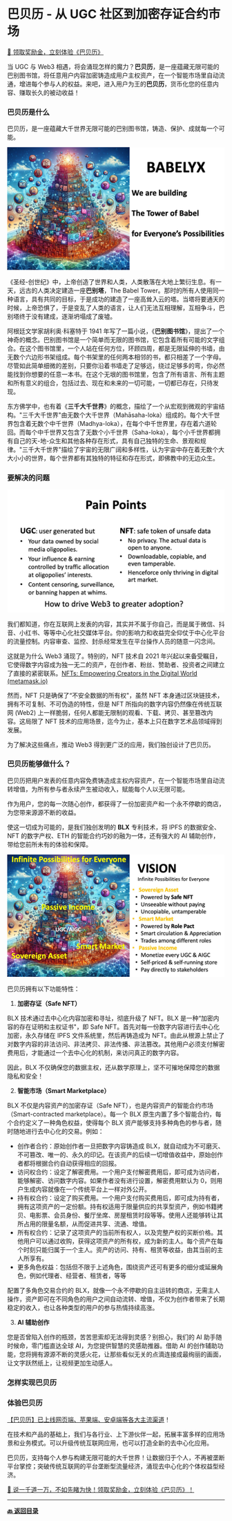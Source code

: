 # 巴贝历 - 从 UGC 社区到加密存证合约市场

[🎁 领取奖励金，立刻体验《巴贝历》](https://u.babely.cc)

当 UGC 与 Web3 相遇，将会涌现怎样的魔力？**巴贝历**，是一座蕴藏无限可能的巴别图书馆，将任意用户内容加密铸造成用户主权资产，在一个智能市场里自动流通，增进每个参与人的权益。来吧，进入用户为王的**巴贝历**，货币化您的任意内容、赚取长久的被动收益！

### 巴贝历是什么

巴贝历，是一座蕴藏大千世界无限可能的巴别图书馆，铸造、保护、成就每一个可能。

![Image](./images/pitchdeck/Slide1.jpeg)

《圣经-创世纪》中，上帝创造了世界和人类，人类散落在大地上繁衍生息。有一天，远古的人类决定建造一座**巴别塔**，The Babel Tower。那时的所有人使用同一种语言，具有共同的目标，于是成功的建造了一座高耸入云的塔。当塔将要通天的时候，上帝恐惧了，于是变乱了人类的语言，让人们无法互相理解，互相争斗，巴别塔终于没有建成，逐渐坍塌成了废墟。

阿根廷文学家胡利奥·科塞特于 1941 年写了一篇小说，《**巴别图书馆**》，提出了一个神奇的概念。巴别图书馆是一个简单而无限的图书馆，它包含着所有可能的文字组合。在这个图书馆里，一个人站在任何方位，环顾四周，都是无限延伸的书墙，由无数个六边形书架组成。每个书架里的任何两本相邻的书，都只相差了一个字母。尽管如此简单细微的差别，只要你沿着书墙走了足够远，绕过足够多的弯，你必然能找到你想要的任意一本书。在这个无垠的图书馆里，包含了所有语言、所有主题和所有意义的组合，包括过去、现在和未来的一切可能，一切都已存在，只待发现。

东方佛学中，也有着《**三千大千世界**》的概念，描绘了一个从宏观到微观的宇宙结构。"三千大千世界"由无数个大千世界（Mahāsaha-loka）组成的。每个大千世界包含着无数个中千世界（Madhya-loka），在每个中千世界里，存在着六道轮回。而每个中千世界又包含了无数个小千世界（Saha-loka），每个小千世界都拥有自己的天-地-众生和其他各种存在形式，具有自己独特的生命、景观和规律。"三千大千世界"描绘了宇宙的无限广阔和多样性，认为宇宙中存在着无数个大大小小的世界，每个世界都有其独特的特征和存在形式，即佛教中的无边众生。

### 要解决的问题

![Image](./images/pitchdeck/Slide2.jpeg)

我们都知道，你在互联网上发表的内容，其实并不属于你自己，而是属于微信、抖音、小红书、等等中心化社交媒体平台。你的影响力和收益完全仰仗于中心化平台的流量控制。内容审查、监控、封杀经常发生在平台操作人员的随意一闪念间。

这就是为什么 Web3 涌现了。特别的，NFT 技术自 2021 年兴起以来备受瞩目，它使得数字内容成为独一无二的资产，在创作者、粉丝、赞助者、投资者之间建立了直接的紧密联系。[NFTs: Empowering Creators in the Digital World (metamask.io)](https://learn.metamask.io/lessons/nfts-and-creators)

然而，NFT 只是确保了“不安全数据的所有权"，虽然 NFT 本身通过区块链技术，拥有不可复制、不可伪造的特性，但是 NFT 所指向的数字内容仍然像在传统互联网 (Web2) 上一样脆弱，任何人都能无限制的观看、下载、拷贝、甚至篡改内容。这局限了 NFT 技术的应用场景，迄今为止，基本上只在数字艺术品领域得到发展。

为了解决这些痛点，推动 Web3 得到更广泛的应用，我们独创设计了巴贝历。

### 巴贝历能够做什么？

巴贝历把用户发表的任意内容免费铸造成主权内容资产，在一个智能市场里自动流转增值，为所有参与者永续产生被动收入，赋能每个人以无限可能。

作为用户，您的每一次随心创作，都获得了一份加密资产和一个永不停歇的商店，为您带来源源不断的收益。

使这一切成为可能的，是我们独创发明的 **BLX** 专利技术，将 IPFS 的数据安全、 NFT 的数字产权、ETH 的智能合约巧妙的融为一体，还有强大的 AI 辅助创作，带给您前所未有的体验和保障。

<img src="./images/pitchdeck/Slide3.jpeg" alt="Image">

巴贝历拥有以下功能特性：

1. **加密存证（Safe NFT）**

BLX 技术通过去中心化内容加密和寻址，彻底升级了 NFT。BLX 是一种“加密内容的存在证明和主权证书"，即 Safe NFT。首先对每一份数字内容进行去中心化加密，永久存储在 IPFS 文件系统里，然后再铸造成为 NFT。由此从根源上禁止了对数字内容的非法访问、非法拷贝、非法传播、非法篡改。其他用户必须支付解密费用后，才能通过一个去中心化的机制，来访问真正的数字内容。

因此，BLX 不仅确保您的数据主权，还从数学原理上，坚不可摧地保障您的数据隐私和安全！

2. **智能市场（Smart Marketplace）**

BLX 不仅是内容资产的加密存证（Safe NFT），也是内容资产的智能合约市场（Smart-contracted marketplace）。每一个 BLX 原生内置了多个智能合约，每个合约定义了一种角色权益，使得每个 BLX 资产能够支持多种角色的参与者，随时随地进行去中心化的交易。例如：

- 创作者合约：原始创作者一旦把数字内容铸造成 BLX，就自动成为不可磨灭、不可篡改、唯一的、永久的印记。在该资产的后续一切增值收益中，原始创作者都将根据合约自动获得相应的回报。
- 访问权合约：设定了解密费用。一个用户支付解密费用后，即可成为访问者，能够解密、访问数字内容。如果作者没有进行设置，解密费用默认为 0，则用户生成内容就像在一个传统平台上一样对外公开。
- 持有权合约：设定了购买费用。一个用户支付购买费用后，即可成为持有者，拥有这项资产的一定份额。持有权适用于限量供应的共享型资产，例如书籍拷贝、电影票、会员身份、餐厅坐席、房屋租赁时段等等。使用人还能够转让其所占用的限量名额，从而促进共享、流通、增值。
- 所有权合约：记录了这项资产的当前所有权人，以及完整产权的买断价格。其他用户可以通过收购，获得这项资产的所有权，成为新的主人。每个资产在每个时刻只能归属于一个主人。资产的访问、持有、租赁等收益，由其当前的主人所享有。
- 更多角色权益：包括但不限于上述角色，围绕资产还可有更多的细分或延展角色，例如代理者、经营者、租赁者，等等

配置了多角色交易合约的 BLX，就像一个永不停歇的自主运转的商店，无需主人操作，资产即可在不同角色的用户之间自动流转、增值，不仅为创作者带来了长期稳定的收入，也让各种类型的用户的参与热情持续高涨。

3. **AI 辅助创作**

您是否曾陷入创作的瓶颈，苦苦思索却无法得到灵感？别担心，我们的 AI 助手随时候命，零门槛直达全球 AI，为您提供智慧的灵感助推器。借助 AI 的创作辅助功能，您将拥有源源不断的灵感火花，让那些看似无关的点滴连接成最绚丽的画面，让文字跃然纸上，让视频更加生动感人。

### 怎样实现巴贝历

### 体验巴贝历

[【巴贝历】已上线网页端、苹果端、安卓端等各大主流渠道](https://links.babelyx.com)！

在技术和产品的基础上，我们与各行业、上下游伙伴一起，拓展丰富多样的应用场景和业务模式。可以升级传统互联网应用，也可以打造全新的去中心化应用。

巴贝历，支持每个人参与构建无限可能的大千世界！让数据归于个人，不再被垄断平台掌控；突破传统互联网的平台垄断型流量经济，涌现去中心化的个体权益型经济。

[🎁 说一千道一万，不如先睹为快！领取奖励金，立刻体验《巴贝历》！](https://u.babely.cc)

---

**[🔙️ 返回目录](./home.md)**
